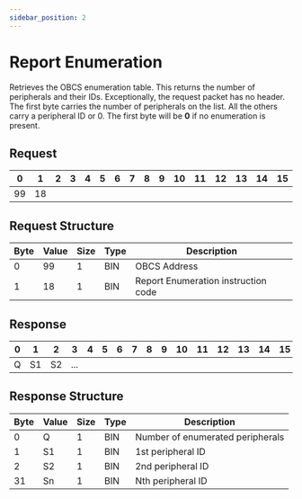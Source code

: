 ```yaml
---
sidebar_position: 2
---
```


# Report Enumeration

Retrieves the OBCS enumeration table. This returns the number of peripherals and their IDs.
Exceptionally, the request packet has no header. The first byte carries the number of peripherals on the
list. All the others carry a peripheral ID or 0. The first byte will be **0** if no enumeration is present.

## Request

| 0  | 1  | 2  | 3  | 4  | 5  | 6  | 7  | 8  | 9  | 10 | 11 | 12 | 13 | 14 | 15 | 16 | 17 | 18 | 19 | 20 | 21 | 22 | 23 | 24 | 25 | 26 | 27 | 28 | 29 | 30 | 31 |
|----|----|----|----|----|----|----|----|----|----|----|----|----|----|----|----|----|----|----|----|----|----|----|----|----|----|----|----|----|----|----|----|
| 99 | 18 |    |  |    |    |    |    |    |    |    |    |    |    |    |    |    |    |    |    |    |    |    |    |    |    |    |    |    |    |    |  |

## Request Structure

| Byte | Value | Size | Type | Description                              |
|------|-------|------|------|------------------------------------------|
| 0    | 99   | 1    | BIN  | OBCS Address                    |
| 1    | 18    | 1    | BIN  | Report Enumeration instruction code    |

## Response

| 0  | 1  | 2  | 3  | 4  | 5  | 6  | 7  | 8  | 9  | 10 | 11 | 12 | 13 | 14 | 15 | 16 | 17 | 18 | 19 | 20 | 21 | 22 | 23 | 24 | 25 | 26 | 27 | 28 | 29 | 30 | 31 |
|----|----|----|----|----|----|----|----|----|----|----|----|----|----|----|----|----|----|----|----|----|----|----|----|----|----|----|----|----|----|----|----|
| Q | S1 |  S2  | ... |    |    |    |    |   |    |    |    |    |    |    |    |    |    |    |    |    |    |    |    |    |    |    |    |    |    |    |  |

## Response Structure

| Byte | Value | Size | Type | Description               |
|------|-------|------|------|---------------------------|
| 0    | Q     | 1    | BIN  | Number of enumerated peripherals |
| 1    | S1    | 1    | BIN  | 1st peripheral ID         |
| 2    | S2    | 1    | BIN  | 2nd peripheral ID         |
| 31   | Sn    | 1    | BIN  | Nth peripheral ID         |
